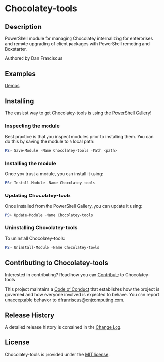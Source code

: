 # Chocolatey-tools

## Description

PowerShell module for managing Chocolatey internalizing for enterprises and remote upgrading of client packages with PowerShell remoting and Boxstarter.


Authored by Dan Franciscus

## Examples 
[Demos](https://github.com/dfranciscus/Chocolatey-tools/tree/master/Examples)

## Installing

The easiest way to get Chocolatey-tools is using the [PowerShell Gallery](https://powershellgallery.com/packages/Chocolatey-tools/)!

### Inspecting the module

Best practice is that you inspect modules prior to installing them. You can do this by saving the module to a local path:

``` PowerShell
PS> Save-Module -Name Chocolatey-tools -Path <path>
```

### Installing the module

Once you trust a module, you can install it using:

``` PowerShell
PS> Install-Module -Name Chocolatey-tools
```

### Updating Chocolatey-tools

Once installed from the PowerShell Gallery, you can update it using:

``` PowerShell
PS> Update-Module -Name Chocolatey-tools
```

### Uninstalling Chocolatey-tools

To uninstall Chocolatey-tools:

``` PowerShell
PS> Uninstall-Module -Name Chocolatey-tools
```

## Contributing to Chocolatey-tools

Interested in contributing? Read how you can [Contribute](contributing.md) to Chocolatey-tools

This project maintains a [Code of Conduct](code-of-conduct.md) that establishes how the project is governed and how everyone involved is expected to behave. You can report unacceptable behavior to [dfranciscus@cnjcomputing.com](mailto:dfranciscus@cnjcomputing.com).

## Release History

A detailed release history is contained in the [Change Log](CHANGELOG.md).

## License

Chocolatey-tools is provided under the [MIT license](LICENSE.md).
